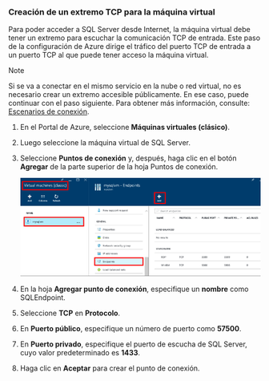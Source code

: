 <a id="create-a-tcp-endpoint-for-the-virtual-machine" class="xliff"></a>

### Creación de un extremo TCP para la máquina virtual
Para poder acceder a SQL Server desde Internet, la máquina virtual debe tener un extremo para escuchar la comunicación TCP de entrada. Este paso de la configuración de Azure dirige el tráfico del puerto TCP de entrada a un puerto TCP al que puede tener acceso la máquina virtual.

> [!NOTE]
> Si se va a conectar en el mismo servicio en la nube o red virtual, no es necesario crear un extremo accesible públicamente. En ese caso, puede continuar con el paso siguiente. Para obtener más información, consulte: [Escenarios de conexión](../articles/virtual-machines/windows/sqlclassic/virtual-machines-windows-classic-sql-connect.md#connection-scenarios).
> 
> 

1. En el Portal de Azure, seleccione **Máquinas virtuales (clásico)**.
2. Luego seleccione la máquina virtual de SQL Server.
3. Seleccione **Puntos de conexión** y, después, haga clic en el botón **Agregar** de la parte superior de la hoja Puntos de conexión.
   
    ![Pasos que se deben seguir en el portal para la creación del punto de conexión](./media/virtual-machines-sql-server-connection-steps/portal-endpoint-creation.png)
4. En la hoja **Agregar punto de conexión**, especifique un **nombre** como SQLEndpoint.
5. Seleccione **TCP** en **Protocolo**.
6. En **Puerto público**, especifique un número de puerto como **57500**.
7. En **Puerto privado**, especifique el puerto de escucha de SQL Server, cuyo valor predeterminado es **1433**.
8. Haga clic en **Aceptar** para crear el punto de conexión.

